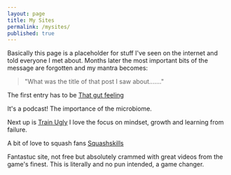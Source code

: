 ```yaml
---
layout: page
title: My Sites
permalink: /mysites/
published: true
---
```



Basically this page is a placeholder for stuff I've seen on the internet and told everyone I met about.
Months later the most important bits of the message are forgotten and my mantra becomes:

> "What was the title of that post I saw about......."

The first entry has to be [That gut feeling](https://www.bbc.co.uk/programmes/b07ff0hl)

It's a podcast! The importance of the microbiome.

Next up is [Train Ugly](http://trainugly.com)
I love the focus on mindset, growth and learning from failure.

A bit of love to squash fans [Squashskills](https://squashskills.com)

Fantastuc site, not free but absolutely crammed with great videos from the game's finest. This is literally and no pun intended, a game changer.
